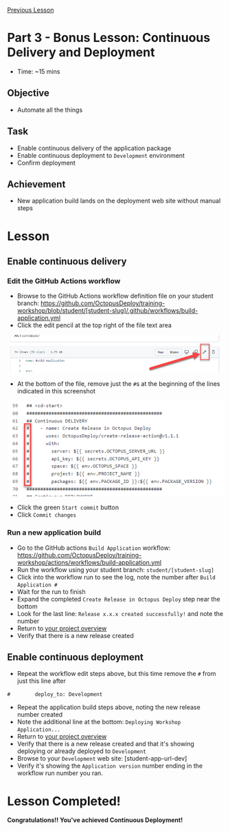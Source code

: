 [Previous Lesson](part-2-student-demos.md)

# Part 3 - Bonus Lesson: Continuous Delivery and Deployment
- Time: ~15 mins

## Objective
- Automate all the things

## Task
- Enable continuous delivery of the application package
- Enable continuous deployment to `Development` environment
- Confirm deployment

## Achievement
- New application build lands on the deployment web site without manual steps

# Lesson

## Enable continuous delivery

### Edit the GitHub Actions workflow
- Browse to the GitHub Actions workflow definition file on your student branch: https://github.com/OctopusDeploy/training-workshop/blob/student/[student-slug]/.github/workflows/build-application.yml
- Click the edit pencil at the top right of the file text area

![](assets/3-b/file-edit.png)

- At the bottom of the file, remove just the `#`s at the beginning of the lines indicated in this screenshot

![](assets/3-b/remove-condel-comments.png)

- Click the green `Start commit` button
- Click `Commit changes`

### Run a new application build
- Go to the GitHub actions `Build Application` workflow: https://github.com/OctopusDeploy/training-workshop/actions/workflows/build-application.yml
- Run the workflow using your student branch: `student/[student-slug]`
- Click into the workflow run to see the log, note the number after `Build Application #`
- Wait for the run to finish
- Expand the completed `Create Release in Octopus Deploy` step near the bottom
- Look for the last line: `Release x.x.x created successfully!` and note the number
- Return to [your project overview](https://octopus-training.octopus.app/app#/[space-id]/projects/workshop-application/deployments)
- Verify that there is a new release created

## Enable continuous deployment

- Repeat the workflow edit steps above, but this time remove the `#` from just this line after
```
#        deploy_to: Development
```
- Repeat the application build steps above, noting the new release number created
- Note the additional line at the bottom: `Deploying Workshop Application...`
- Return to [your project overview](https://octopus-training.octopus.app/app#/[space-id]/projects/workshop-application/deployments)
- Verify that there is a new release created and that it's showing deploying or already deployed to `Development`
- Browse to your `Development` web site: [student-app-url-dev]
- Verify it's showing the `Application version` number ending in the workflow run number you ran.

# Lesson Completed!
**Congratulations!! You've achieved Continuous Deployment!**